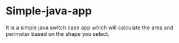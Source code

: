 # Simple-java-app

It is a simple java switch case app which will calculate the area and perimeter based on the shape you select.
